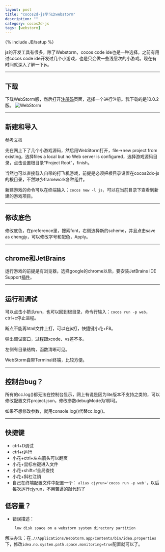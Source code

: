 ```yaml
---
layout: post
title: "cocos2d-js学习之webstorm"
description: ""
category: cocos2d-js
tags: [webstorm]
---
```

{% include JB/setup %}



js的开发工具有很多，除了Webstorm，cocos code ide也是一种选择。之前有用过cocos code ide开发过几个小游戏，也是只会做一些浅层次的小游戏。现在有时间就深入了解一下js。

---

## 下载
下载WebStorm版，然后打开[注册码][ws]页面，选择一个进行注册。我下载的是10.0.2版。
![WebStorm][wsi]

---

## 新建和导入
[参考文档](http://cn.cocos2d-x.org/tutorial/show?id=1105)

先在网上下了几个小游戏源码，然后用WebStorm打开，file->new project from existing，选择files a local but no Web server is configured，选择游戏源码目录，点击设置根目录“Project Root”，finish。

当然也可以直接载入自带的打飞机游戏，前提是必须把根目录设置在cocos2dx-js的根目录，不然缺少framework各种组件。

新建游戏的命令可以在终端输入：```cocos new -l js```，可以在当前目录下查看到新建的游戏项目。

---

## 修改底色
修改底色，在preference里，搜索font，右侧选择新的scheme，并且点击save as chengjy，可以修改字号和配色，Apply。

---

## chrome和JetBrains
运行游戏的前提是有浏览器，选择google的chrome以后，要安装JetBrains IDE Support[插件][jb]。

---

## 运行和调试
可以点击小箭头run，也可以回到根目录，命令行输入：```cocos run -p web```，ctrl+c停止进程。

断点不能再html文件上打，可以在js打，快捷键小花+F8。

弹出调试窗口，过程跟xcode、vs差不多。

左侧有目录结构，函数清晰可见。

WebStorm自带Terminal终端，比较方便。

---

## 控制台bug？
所有的cc.log()都无法在控制台显示，网上有说是因为lite版本不支持之类的，可以修改配置文件project.json，修改参数debugMode为1即可。

如果不想修改参数，就用console.log()代替cc.log()。

---

## 快捷键
 - ctrl+D调试
 - ctrl+r运行
 - 小花+ctrl+左右箭头可以翻页
 - 小花+鼠标左键进入文件
 - 小花+shift+f全局查找
 - 小花+斜杠注销
 - 自己在终端配置文件中配置一个：
```alias cjyrun='cocos run -p web'```，以后每次运行cjyrun，不用苦逼的敲代码了

## 低容量？

 - 错误描述：

		low disk space on a webstorm system directory partition


解决办法：在`.//Applications/WebStorm.app/Contents/bin/idea.properties`
下，修改`idea.no.system.path.space.monitoring=true`配置就可以了。

[ws]:http://www.uzzf.com/soft/95516.
[jb]:https://chrome.google.com/webstore/detail/jetbrains-ide-support/hmhgeddbohgjknpmjagkdomcpobmllji
[wsi]:http://www.lupaworld.com/data/attachment/portal/201502/06/165818ziopi1hmsmxaopo5.png "Webstorm logo"


























